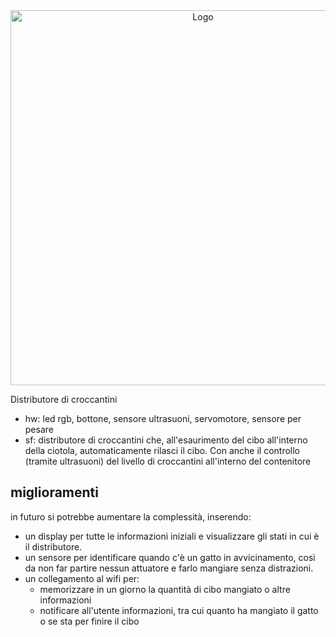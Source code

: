 <div align="center">
  <picture>
    <source media="(prefers-color-scheme: dark)" srcset="https://github.com/RestucciaMichele/FelineFoodHub/assets/72453178/0bbbda8c-0fdb-4dda-9ec2-d2486d1c7bab">
    <img alt="Logo" src="https://github.com/RestucciaMichele/FelineFoodHub/assets/72453178/0bbbda8c-0fdb-4dda-9ec2-d2486d1c7bab" width="600px" max-width="100%"/>
  </picture>
</div>

Distributore di croccantini


- hw: led rgb, bottone, sensore ultrasuoni, servomotore, sensore per pesare
- sf: distributore di croccantini che, all'esaurimento del cibo all'interno della ciotola, automaticamente rilasci il cibo. Con anche il controllo (tramite ultrasuoni) del livello di croccantini all'interno del contenitore


## miglioramenti
in futuro si potrebbe aumentare la complessità, inserendo:
- un display per tutte le informazioni iniziali e visualizzare gli stati in cui è il distributore.
- un sensore per identificare quando c'è un gatto in avvicinamento, così da non far partire nessun attuatore e farlo mangiare senza distrazioni.
- un collegamento al wifi per:
  - memorizzare in un giorno la quantità di cibo mangiato o altre informazioni
  - notificare all'utente informazioni, tra cui quanto ha mangiato il gatto o se sta per finire il cibo
